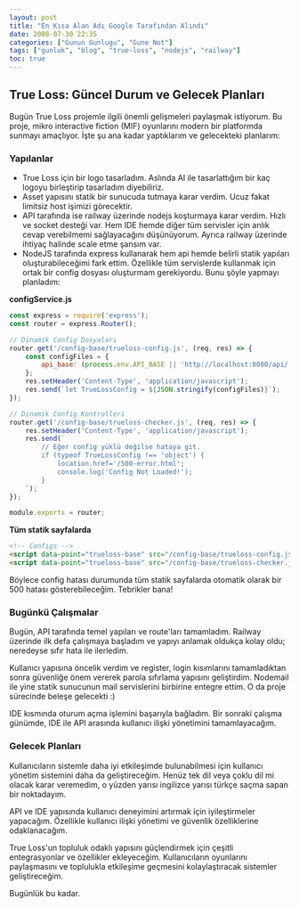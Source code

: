 ```yaml
---
layout: post
title: "En Kısa Alan Adı Google Tarafından Alındı"
date: 2008-07-30 22:35
categories: ["Gunun Gunlugu", "Gune Not"]
tags: ["gunluk", "blog", "true-loss", "nodejs", "railway"]
toc: true
---
```


## True Loss: Güncel Durum ve Gelecek Planları
Bugün True Loss projemle ilgili önemli gelişmeleri paylaşmak istiyorum. Bu proje, mikro interactive fiction (MIF) oyunlarını modern bir platformda sunmayı amaçlıyor. İşte şu ana kadar yaptıklarım ve gelecekteki planlarım:

### Yapılanlar

- True Loss için bir logo tasarladım. Aslında AI ile tasarlattığım bir kaç logoyu birleştirip tasarladım diyebiliriz.
- Asset yapısını statik bir sunucuda tutmaya karar verdim. Ucuz fakat limitsiz host işimizi görecektir.
- API tarafında ise railway üzerinde nodejs koşturmaya karar verdim. Hızlı ve socket desteği var. Hem IDE hemde diğer tüm servisler için anlık cevap verebilmemi sağlayacağını düşünüyorum. Ayrıca railway üzerinde ihtiyaç halinde scale etme şansım var.
- NodeJS tarafında express kullanarak hem api hemde belirli statik yapıları oluşturabileceğimi fark ettim. Özellikle tüm servislerde kullanmak için ortak bir config dosyası oluşturmam gerekiyordu. Bunu şöyle yapmayı planladım:

**configService.js**
```javascript
const express = require('express');
const router = express.Router();

// Dinamik Config Dosyaları
router.get('/config-base/trueloss-config.js', (req, res) => {
    const configFiles = {
        api_base: (process.env.API_BASE || 'http://localhost:8080/api/')
    };
    res.setHeader('Content-Type', 'application/javascript');
    res.send(`let TrueLossConfig = ${JSON.stringify(configFiles)}`);
});

// Dinamik Config Kontrolleri
router.get('/config-base/trueloss-checker.js', (req, res) => {
    res.setHeader('Content-Type', 'application/javascript');
    res.send(`
        // Eğer config yüklü değilse hataya git.
        if (typeof TrueLossConfig !== 'object') {
            location.href='/500-error.html';
            console.log('Config Not Loaded!');
        }
    `);
});

module.exports = router;
```

**Tüm statik sayfalarda**
```html
<!-- Configs -->
<script data-point="trueloss-base" src="/config-base/trueloss-config.js"></script>
<script data-point="trueloss-base" src="/config-base/trueloss-checker.js"></script>
```

Böylece config hatası durumunda tüm statik sayfalarda otomatik olarak bir 500 hatası gösterebileceğim. Tebrikler bana!

### Bugünkü Çalışmalar
Bugün, API tarafında temel yapıları ve route'ları tamamladım. Railway üzerinde ilk defa çalışmaya başladım ve yapıyı anlamak oldukça kolay oldu; neredeyse sıfır hata ile ilerledim. 

Kullanıcı yapısına öncelik verdim ve register, login kısımlarını tamamladıktan sonra güvenliğe önem vererek parola sıfırlama yapısını geliştirdim. Nodemail ile yine statik sunucunun mail servislerini birbirine entegre ettim. O da proje sürecinde beleşe gelecekti :)

IDE kısmında oturum açma işlemini başarıyla bağladım. Bir sonraki çalışma günümde, IDE ile API arasında kullanıcı ilişki yönetimini tamamlayacağım.

### Gelecek Planları

Kullanıcıların sistemle daha iyi etkileşimde bulunabilmesi için kullanıcı yönetim sistemini daha da geliştireceğim. Henüz tek dil veya çoklu dil mi olacak karar veremedim, o yüzden yarısı ingilizce yarısı türkçe saçma sapan bir noktadayım.
  
API ve IDE yapısında kullanıcı deneyimini artırmak için iyileştirmeler yapacağım. Özellikle kullanıcı ilişki yönetimi ve güvenlik özelliklerine odaklanacağım.

True Loss'un topluluk odaklı yapısını güçlendirmek için çeşitli entegrasyonlar ve özellikler ekleyeceğim. Kullanıcıların oyunlarını paylaşmasını ve toplulukla etkileşime geçmesini kolaylaştıracak sistemler geliştireceğim.

Bugünlük bu kadar.